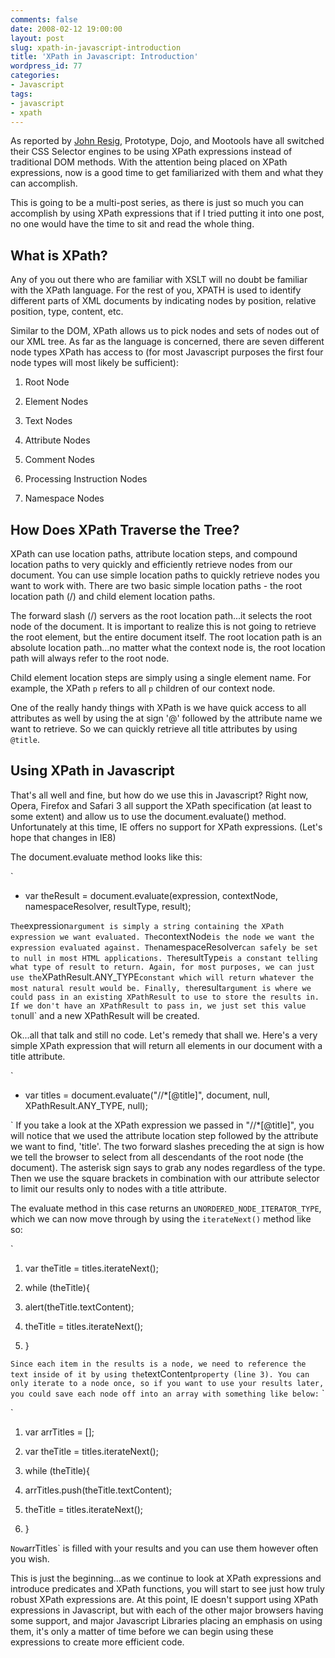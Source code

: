 ```yaml
---
comments: false
date: 2008-02-12 19:00:00
layout: post
slug: xpath-in-javascript-introduction
title: 'XPath in Javascript: Introduction'
wordpress_id: 77
categories:
- Javascript
tags:
- javascript
- xpath
---
```


As reported by [John Resig](http://ejohn.org/blog/xpath-overnight/), Prototype, Dojo, and Mootools have all switched their CSS Selector engines to be using XPath expressions instead of traditional DOM methods. With the attention being placed on XPath expressions, now is a good time to get familiarized with them and what they can accomplish.

This is going to be a multi-post series, as there is just so much you can accomplish by using XPath expressions that if I tried putting it into one post, no one would have the time to sit and read the whole thing.


## What is XPath?


Any of you out there who are familiar with XSLT will no doubt be familiar with the XPath language. For the rest of you, XPATH is used to identify different parts of XML documents by indicating nodes by position, relative position, type, content, etc.

Similar to the DOM, XPath allows us to pick nodes and sets of nodes out of our XML tree. As far as the language is concerned, there are seven different node types XPath has access to (for most Javascript purposes the first four node types will most likely be sufficient):



	
  1. Root Node

	
  2. Element Nodes

	
  3. Text Nodes

	
  4. Attribute Nodes

	
  5. Comment Nodes

	
  6. Processing Instruction Nodes

	
  7. Namespace Nodes




## How Does XPath Traverse the Tree?


XPath can use location paths, attribute location steps, and compound location paths to very quickly and efficiently retrieve nodes from our document. You can use simple location paths to quickly retrieve nodes you want to work with. There are two basic simple location paths - the root location path (/) and child element location paths.

The forward slash (/) servers as the root location path...it selects the root node of the document. It is important to realize this is not going to retrieve the root element, but the entire document itself. The root location path is an absolute location path...no matter what the context node is, the root location path will always refer to the root node.

Child element location steps are simply using a single element name. For example, the XPath `p` refers to all `p` children of our context node.

One of the really handy things with XPath is we have quick access to all attributes as well by using the at sign '@' followed by the attribute name we want to retrieve. So we can quickly retrieve all title attributes by using `@title`.


## Using XPath in Javascript


That's all well and fine, but how do we use this in Javascript? Right now, Opera, Firefox and Safari 3 all support the XPath specification (at least to some extent) and allow us to use the document.evaluate() method. Unfortunately at this time, IE offers no support for XPath expressions. (Let's hope that changes in IE8)

The document.evaluate method looks like this:
`
`

`



	
  * var theResult = document.evaluate(expression, contextNode, namespaceResolver, resultType, result);


`
The `expression` argument is simply a string containing the XPath expression we want evaluated. The `contextNode` is the node we want the expression evaluated against. The `namespaceResolver` can safely be set to null in most HTML applications. The `resultType` is a constant telling what type of result to return. Again, for most purposes, we can just use the `XPathResult.ANY_TYPE` constant which will return whatever the most natural result would be. Finally, the `result` argument is where we could pass in an existing XPathResult to use to store the results in. If we don't have an XPathResult to pass in, we just set this value to `null` and a new XPathResult will be created.

Ok...all that talk and still no code. Let's remedy that shall we. Here's a very simple XPath expression that will return all elements in our document with a title attribute.
`
`

`



	
  * var titles = document.evaluate("//*[@title]", document, null, XPathResult.ANY_TYPE, null);


`
If you take a look at the XPath expression we passed in "//*[@title]", you will notice that we used the attribute location step followed by the attribute we want to find, 'title'. The two forward slashes preceding the at sign is how we tell the browser to select from all descendants of the root node (the document). The asterisk sign says to grab any nodes regardless of the type. Then we use the square brackets in combination with our attribute selector to limit our results only to nodes with a title attribute.

The evaluate method in this case returns an `UNORDERED_NODE_ITERATOR_TYPE`, which we can now move through by using the `iterateNext()` method like so:
`
`

`



	
  1. var theTitle = titles.iterateNext();

	
  2. while (theTitle){

	
  3. alert(theTitle.textContent);

	
  4. theTitle = titles.iterateNext();

	
  5. }


`
Since each item in the results is a node, we need to reference the text inside of it by using the `textContent` property (line 3). You can only iterate to a node once, so if you want to use your results later, you could save each node off into an array with something like below:
`
`

`



	
  1. var arrTitles = [];

	
  2. var theTitle = titles.iterateNext();

	
  3. while (theTitle){

	
  4. arrTitles.push(theTitle.textContent);

	
  5. theTitle = titles.iterateNext();

	
  6. }


`
Now `arrTitles` is filled with your results and you can use them however often you wish.

This is just the beginning...as we continue to look at XPath expressions and introduce predicates and XPath functions, you will start to see just how truly robust XPath expressions are. At this point, IE doesn't support using XPath expressions in Javascript, but with each of the other major browsers having some support, and major Javascript Libraries placing an emphasis on using them, it's only a matter of time before we can begin using these expressions to create more efficient code.
